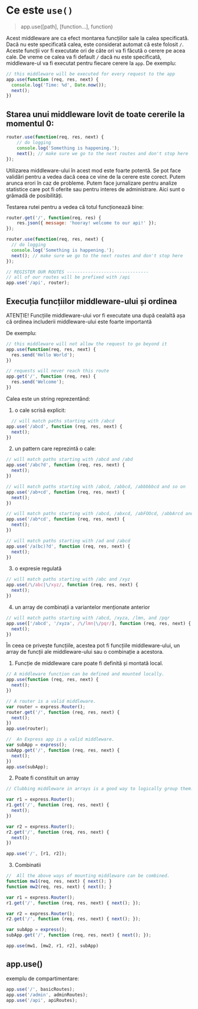 # Ce este `use()`

> app.use([path], [function...], function)

Acest middleware are ca efect montarea funcțiilor sale la calea specificată. Dacă nu este specificată calea, este considerat automat că este folosit `/`. Aceste funcții vor fi executate ori de câte ori va fi făcută o cerere pe acea cale. De vreme ce calea va fi default `/` dacă nu este specificată, middleware-ul va fi executat pentru fiecare cerere la `app`. De exemplu:

```js
// this middleware will be executed for every request to the app
app.use(function (req, res, next) {
  console.log('Time: %d', Date.now());
  next();
})
```

## Starea unui middleware lovit de toate cererile la momentul 0:

```js
router.use(function(req, res, next) {
	// do logging
	console.log('Something is happening.');
	next(); // make sure we go to the next routes and don't stop here
});
```

Utilizarea middleware-ului în acest mod este foarte potentă. Se pot face validări pentru a vedea dacă ceea ce vine de la cerere este corect. Putem arunca erori în caz de probleme. Putem face jurnalizare pentru analize statistice care pot fi oferite sau pentru interes de administrare. Aici sunt o grămadă de posibilități.

Testarea rutei pentru a vedea că totul funcționează bine:

```js
router.get('/', function(req, res) {
	res.json({ message: 'hooray! welcome to our api!' });
});

router.use(function(req, res, next) {
  // do logging
  console.log('Something is happening.');
  next(); // make sure we go to the next routes and don't stop here
});

// REGISTER OUR ROUTES -------------------------------
// all of our routes will be prefixed with /api
app.use('/api', router);
```

## Execuția funcțiilor middleware-ului și ordinea

ATENȚIE! Funcțiile middleware-ului vor fi executate una după cealaltă așa că ordinea includerii middleware-ului este foarte importantă

De exemplu:

```js
// this middleware will not allow the request to go beyond it
app.use(function(req, res, next) {
  res.send('Hello World');
})

// requests will never reach this route
app.get('/', function (req, res) {
  res.send('Welcome');
})

```

Calea este un string reprezentând:

1.	o cale scrisă explicit:

  ```js
    // will match paths starting with /abcd
  app.use('/abcd', function (req, res, next) {
    next();
  })
  ```

2.	un pattern care reprezintă o cale:

  ```js
  // will match paths starting with /abcd and /abd
  app.use('/abc?d', function (req, res, next) {
    next();
  })

  // will match paths starting with /abcd, /abbcd, /abbbbbcd and so on
  app.use('/ab+cd', function (req, res, next) {
    next();
  })

  // will match paths starting with /abcd, /abxcd, /abFOOcd, /abbArcd and so on
  app.use('/ab*cd', function (req, res, next) {
    next();
  })

  // will match paths starting with /ad and /abcd
  app.use('/a(bc)?d', function (req, res, next) {
    next();
  })
  ```
3.	o expresie regulată

```js
// will match paths starting with /abc and /xyz
app.use(/\/abc|\/xyz/, function (req, res, next) {
  next();
})
```

4.	un array de combinații a variantelor menționate anterior

```js
// will match paths starting with /abcd, /xyza, /lmn, and /pqr
app.use(['/abcd', '/xyza', /\/lmn|\/pqr/], function (req, res, next) {
  next();
})
```

În ceea ce privește funcțiile, acestea pot fi funcțiile middleware-ului, un array de funcții ale middleware-ului sau o combinație a acestora.

1. Funcție de middleware care poate fi definită și montată local.

  ```js
  // A middleware function can be defined and mounted locally.
  app.use(function (req, res, next) {
    next();
  })
  ```

  ```js
  // A router is a valid middleware.
  var router = express.Router();
  router.get('/', function (req, res, next) {
    next();
  })
  app.use(router);

  ```

  ```js
  //  An Express app is a valid middleware.
  var subApp = express();
  subApp.get('/', function (req, res, next) {
    next();
  })
  app.use(subApp);
  ```

2. Poate fi constituit un array

  ```js
  // Clubbing middleware in arrays is a good way to logically group them. The mount path has to be specified, if an array of middleware is passed as the first or the only set of middleware

  var r1 = express.Router();
  r1.get('/', function (req, res, next) {
    next();
  })

  var r2 = express.Router();
  r2.get('/', function (req, res, next) {
    next();
  })

  app.use('/', [r1, r2]);

  ```
3. Combinatii

  ```js
  //  All the above ways of mounting middleware can be combined.
  function mw1(req, res, next) { next(); }
  function mw2(req, res, next) { next(); }

  var r1 = express.Router();
  r1.get('/', function (req, res, next) { next(); });

  var r2 = express.Router();
  r2.get('/', function (req, res, next) { next(); });

  var subApp = express();
  subApp.get('/', function (req, res, next) { next(); });

  app.use(mw1, [mw2, r1, r2], subApp)
  ```

## app.use()

exemplu de compartimentare:

```js
app.use('/', basicRoutes);
app.use('/admin', adminRoutes);
app.use('/api', apiRoutes);
```

